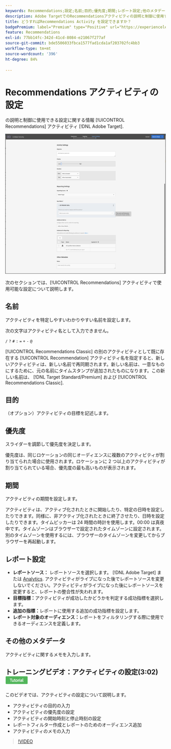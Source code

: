 ```yaml
---
keywords: Recommendations;設定;名前;目的;優先度;期間;レポート設定;他のメタデータ
description: Adobe TargetでのRecommendationsアクティビティの説明と制御に使用する設定を行う方法について説明します。
title: どうすればRecommendations Activity を設定できますか？
badgePremium: label="Premium" type="Positive" url="https://experienceleague.adobe.com/docs/target/using/introduction/intro.html?lang=en#premium newtab=true" tooltip="See what's included in Target Premium."
feature: Recommendations
exl-id: 77bb14fc-342d-41cd-8084-e21067f277af
source-git-commit: bde5506033fbca1577fad1cda1af203702fc4bb3
workflow-type: tm+mt
source-wordcount: '396'
ht-degree: 84%

---
```


# Recommendations アクティビティの設定

の説明と制御に使用できる設定に関する情報 [!UICONTROL Recommendations] アクティビティ [!DNL Adobe Target].

![Recommendations 目標と設定ページ](/help/main/c-recommendations/t-create-recs-activity/assets/recs-settings.png)

次のセクションでは、[!UICONTROL Recommendations] アクティビティで使用可能な設定について説明します。

## 名前

アクティビティを特定しやすいわかりやすい名前を設定します。

次の文字はアクティビティ名として入力できません。

`/`
`?`
`#`
`:`
`=`
`+`
`-`
`@`

[!UICONTROL Recommendations Classic] の別のアクティビティとして既に存在する [!UICONTROL Recommendation] アクティビティ名を指定すると、新しいアクティビティは、新しい名前で再同期されます。新しい名前は、一意なものにするために、元の名前にタイムスタンプが追加されたものになります。この新しい名前は、 [!DNL Target Standard/Premium] および [!UICONTROL Recommendations Classic].

## 目的

（オプション）アクティビティの目標を記述します。

## 優先度

スライダーを調節して優先度を決定します。

優先度は、同じロケーションの同じオーディエンスに複数のアクティビティが割り当てられた場合に使用されます。ロケーションに 2 つ以上のアクティビティが割り当てられている場合、優先度の最も高いものが表示されます。

## 期間

アクティビティの期間を設定します。

アクティビティは、アクティブ化されたときに開始したり、特定の日時を設定したりできます。同様に、非アクティブ化されたときに終了させたり、日時を設定したりできます。タイムピッカーは 24 時間の時計を使用します。00:00 は真夜中です。タイムゾーンはブラウザーで設定されたタイムゾーンに設定されます。別のタイムゾーンを使用するには、ブラウザーのタイムゾーンを変更してからブラウザーを再起動します。

## レポート設定

* **レポートソース：** レポートソースを選択します。 [!DNL Adobe Target] または [Analytics](/help/main/c-integrating-target-with-mac/a4t/a4t.md). アクティビティがライブになった後でレポートソースを変更しないでください。アクティビティがライブになった後にレポートソースを変更すると、レポートの整合性が失われます。
* **目標指標：**&#x200B;アクティビティが成功したかどうかを判定する成功指標を選択します。
* **追加の指標：**&#x200B;レポートに使用する追加の成功指標を設定します。
* **レポート対象のオーディエンス：**&#x200B;レポートをフィルタリングする際に使用できるオーディエンスを定義します。

## その他のメタデータ

アクティビティに関するメモを入力します。

## トレーニングビデオ：アクティビティの設定(3:02) ![チュートリアルバッジ](/help/main/assets/tutorial.png)

このビデオでは、アクティビティの設定について説明します。

* アクティビティの目的の入力
* アクティビティの優先度の設定
* アクティビティの開始時刻と停止時刻の設定
* レポートフィルター作成とレポートのためのオーディエンス追加
* アクティビティのメモの入力

>[!VIDEO](https://video.tv.adobe.com/v/17381)
